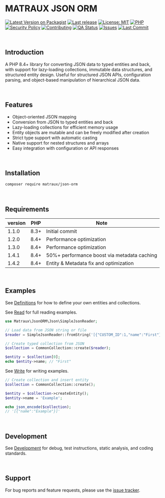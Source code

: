 # MATRAUX JSON ORM
[![Latest Version on Packagist](https://img.shields.io/packagist/v/matraux/json-orm.svg?logo=packagist&logoColor=white)](https://packagist.org/packages/matraux/json-orm)
[![Last release](https://img.shields.io/github/v/release/matraux/json-orm?display_name=tag&logo=github&logoColor=white)](https://github.com/matraux/json-orm/releases)
[![License: MIT](https://img.shields.io/badge/license-MIT-blue.svg?logo=open-source-initiative&logoColor=white)](LICENSE)
[![PHP](https://img.shields.io/badge/PHP-8.4+-blue.svg?logo=php&logoColor=white)](https://php.net)
[![Security Policy](https://img.shields.io/badge/Security-Policy-blue?logo=bitwarden&logoColor=white)](./.github/SECURITY.md)
[![Contributing](https://img.shields.io/badge/Contributing-Disabled-lightgrey?logo=github&logoColor=white)](CONTRIBUTING.md)
[![QA Status](https://img.shields.io/github/actions/workflow/status/matraux/json-orm/qa.yml?label=Quality+Assurance&logo=checkmarx&logoColor=white)](https://github.com/matraux/json-orm/actions/workflows/qa.yml)
[![Issues](https://img.shields.io/github/issues/matraux/json-orm?logo=github&logoColor=white)](https://github.com/matraux/json-orm/issues)
[![Last Commit](https://img.shields.io/github/last-commit/matraux/json-orm?logo=git&logoColor=white)](https://github.com/matraux/json-orm/commits)

<br>

## Introduction
A PHP 8.4+ library for converting JSON data to typed entities and back, with support for lazy-loading collections, immutable data structures, and structured entity design.
Useful for structured JSON APIs, configuration parsing, and object-based manipulation of hierarchical JSON data.


<br>

## Features
- Object-oriented JSON mapping
- Conversion from JSON to typed entities and back
- Lazy-loading collections for efficient memory usage
- Entity objects are mutable and can be freely modified after creation
- Strict type support with automatic casting
- Native support for nested structures and arrays
- Easy integration with configuration or API responses

<br>

## Installation
```bash
composer require matraux/json-orm
```

<br>

## Requirements
| version | PHP | Note
|----|---|---
| 1.1.0 | 8.3+ | Initial commit
| 1.2.0 | 8.4+ | Performance optimization
| 1.3.0 | 8.4+ | Performance optimization
| 1.4.1 | 8.4+ | 50%+ performance boost via metadata caching
| 1.4.2 | 8.4+ | Entity & Metadata fix and optimization

<br>

## Examples
See [Definitions](./docs/Definitions.md)  for how to define your own entities and collections.

See [Read](./docs/Read.md) for full reading examples.
```php
use Matraux\JsonORM\Json\SimpleJsonReader;

// Load data from JSON string or file
$reader = SimpleJsonReader::fromString('[{"CUSTOM_ID":1,"name":"First"}]');

// Create typed collection from JSON
$collection = CommonCollection::create($reader);

$entity = $collection[0];
echo $entity->name; // "First"
```

See [Write](./docs/Write.md) for writing examples.
```php
// Create collection and insert entity
$collection = CommonCollection::create();

$entity = $collection->createEntity();
$entity->name = 'Example';

echo json_encode($collection);
// '[{"name":"Example"}]'
```

<br>

## Development
See [Development](./docs/Development.md) for debug, test instructions, static analysis, and coding standards.

<br>

## Support
For bug reports and feature requests, please use the [issue tracker](https://github.com/matraux/json-orm/issues).